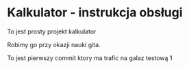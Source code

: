 # Kalkulator - instrukcja obsługi

To jest prosty projekt kalkulator

Robimy go przy okazji nauki gita.

To jest pierwszy commit ktory ma trafic na galaz testową 1